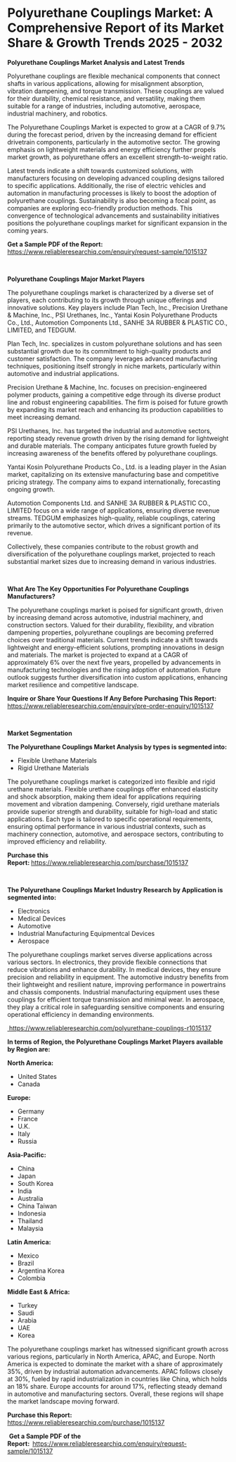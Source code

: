 <p><h1>Polyurethane Couplings Market: A Comprehensive Report of its Market Share & Growth Trends 2025 - 2032</h1></p><p><strong>Polyurethane Couplings Market Analysis and Latest Trends</strong></p>
<p><p>Polyurethane couplings are flexible mechanical components that connect shafts in various applications, allowing for misalignment absorption, vibration dampening, and torque transmission. These couplings are valued for their durability, chemical resistance, and versatility, making them suitable for a range of industries, including automotive, aerospace, industrial machinery, and robotics.</p><p>The Polyurethane Couplings Market is expected to grow at a CAGR of 9.7% during the forecast period, driven by the increasing demand for efficient drivetrain components, particularly in the automotive sector. The growing emphasis on lightweight materials and energy efficiency further propels market growth, as polyurethane offers an excellent strength-to-weight ratio. </p><p>Latest trends indicate a shift towards customized solutions, with manufacturers focusing on developing advanced coupling designs tailored to specific applications. Additionally, the rise of electric vehicles and automation in manufacturing processes is likely to boost the adoption of polyurethane couplings. Sustainability is also becoming a focal point, as companies are exploring eco-friendly production methods. This convergence of technological advancements and sustainability initiatives positions the polyurethane couplings market for significant expansion in the coming years.</p></p>
<p><strong>Get a Sample PDF of the Report:&nbsp;</strong> <a href="https://www.reliableresearchiq.com/enquiry/request-sample/1015137?utm_campaign=3562&utm_medium=2&utm_source=Github&utm_content=ia&utm_term=17042025&utm_id=polyurethane-couplings">https://www.reliableresearchiq.com/enquiry/request-sample/1015137</a></p>
<p>&nbsp;</p>
<p><strong>Polyurethane Couplings Major Market Players</strong></p>
<p><p>The polyurethane couplings market is characterized by a diverse set of players, each contributing to its growth through unique offerings and innovative solutions. Key players include Plan Tech, Inc., Precision Urethane & Machine, Inc., PSI Urethanes, Inc., Yantai Kosin Polyurethane Products Co., Ltd., Automotion Components Ltd., SANHE 3A RUBBER & PLASTIC CO., LIMITED, and TEDGUM.</p><p>Plan Tech, Inc. specializes in custom polyurethane solutions and has seen substantial growth due to its commitment to high-quality products and customer satisfaction. The company leverages advanced manufacturing techniques, positioning itself strongly in niche markets, particularly within automotive and industrial applications.</p><p>Precision Urethane & Machine, Inc. focuses on precision-engineered polymer products, gaining a competitive edge through its diverse product line and robust engineering capabilities. The firm is poised for future growth by expanding its market reach and enhancing its production capabilities to meet increasing demand.</p><p>PSI Urethanes, Inc. has targeted the industrial and automotive sectors, reporting steady revenue growth driven by the rising demand for lightweight and durable materials. The company anticipates future growth fueled by increasing awareness of the benefits offered by polyurethane couplings.</p><p>Yantai Kosin Polyurethane Products Co., Ltd. is a leading player in the Asian market, capitalizing on its extensive manufacturing base and competitive pricing strategy. The company aims to expand internationally, forecasting ongoing growth.</p><p>Automotion Components Ltd. and SANHE 3A RUBBER & PLASTIC CO., LIMITED focus on a wide range of applications, ensuring diverse revenue streams. TEDGUM emphasizes high-quality, reliable couplings, catering primarily to the automotive sector, which drives a significant portion of its revenue.</p><p>Collectively, these companies contribute to the robust growth and diversification of the polyurethane couplings market, projected to reach substantial market sizes due to increasing demand in various industries.</p></p>
<p>&nbsp;</p>
<p><strong>What Are The Key Opportunities For Polyurethane Couplings Manufacturers?</strong></p>
<p><p>The polyurethane couplings market is poised for significant growth, driven by increasing demand across automotive, industrial machinery, and construction sectors. Valued for their durability, flexibility, and vibration dampening properties, polyurethane couplings are becoming preferred choices over traditional materials. Current trends indicate a shift towards lightweight and energy-efficient solutions, prompting innovations in design and materials. The market is projected to expand at a CAGR of approximately 6% over the next five years, propelled by advancements in manufacturing technologies and the rising adoption of automation. Future outlook suggests further diversification into custom applications, enhancing market resilience and competitive landscape.</p></p>
<p><strong>Inquire or Share Your Questions If Any Before Purchasing This Report:</strong> <a href="https://www.reliableresearchiq.com/enquiry/pre-order-enquiry/1015137?utm_campaign=3562&utm_medium=2&utm_source=Github&utm_content=ia&utm_term=17042025&utm_id=polyurethane-couplings">https://www.reliableresearchiq.com/enquiry/pre-order-enquiry/1015137</a></p>
<p>&nbsp;</p>
<p><strong>Market Segmentation</strong></p>
<p><strong>The Polyurethane Couplings Market Analysis by types is segmented into:</strong></p>
<p><ul><li>Flexible Urethane Materials</li><li>Rigid Urethane Materials</li></ul></p>
<p><p>The polyurethane couplings market is categorized into flexible and rigid urethane materials. Flexible urethane couplings offer enhanced elasticity and shock absorption, making them ideal for applications requiring movement and vibration dampening. Conversely, rigid urethane materials provide superior strength and durability, suitable for high-load and static applications. Each type is tailored to specific operational requirements, ensuring optimal performance in various industrial contexts, such as machinery connection, automotive, and aerospace sectors, contributing to improved efficiency and reliability.</p></p>
<p><strong>Purchase this Report:&nbsp;</strong><a href="https://www.reliableresearchiq.com/purchase/1015137?utm_campaign=3562&utm_medium=2&utm_source=Github&utm_content=ia&utm_term=17042025&utm_id=polyurethane-couplings">https://www.reliableresearchiq.com/purchase/1015137</a></p>
<p>&nbsp;</p>
<p><strong>The Polyurethane Couplings Market Industry Research by Application is segmented into:</strong></p>
<p><ul><li>Electronics</li><li>Medical Devices</li><li>Automotive</li><li>Industrial Manufacturing Equipmentcal Devices</li><li>Aerospace</li></ul></p>
<p><p>The polyurethane couplings market serves diverse applications across various sectors. In electronics, they provide flexible connections that reduce vibrations and enhance durability. In medical devices, they ensure precision and reliability in equipment. The automotive industry benefits from their lightweight and resilient nature, improving performance in powertrains and chassis components. Industrial manufacturing equipment uses these couplings for efficient torque transmission and minimal wear. In aerospace, they play a critical role in safeguarding sensitive components and ensuring operational efficiency in demanding environments.</p></p>
<p><a href="https://www.reliableresearchiq.com/polyurethane-couplings-r1015137?utm_campaign=3562&utm_medium=2&utm_source=Github&utm_content=ia&utm_term=17042025&utm_id=polyurethane-couplings">&nbsp;https://www.reliableresearchiq.com/polyurethane-couplings-r1015137</a></p>
<p><strong>In terms of Region, the Polyurethane Couplings Market Players available by Region are:</strong></p>
<p>
    <p> <strong> North America: </strong>
        <ul>
            <li>United States</li>
            <li>Canada</li>
        </ul>
        </p> 
    <p> <strong> Europe: </strong>
        <ul>
            <li>Germany</li>
            <li>France</li>
            <li>U.K.</li>
            <li>Italy</li>
            <li>Russia</li>
        </ul>
        </p> 
    <p> <strong> Asia-Pacific: </strong>
        <ul>
            <li>China</li>
            <li>Japan</li>
            <li>South Korea</li>
            <li>India</li>
            <li>Australia</li>
            <li>China Taiwan</li>
            <li>Indonesia</li>
            <li>Thailand</li>
            <li>Malaysia</li>
        </ul>
        </p> 
    <p> <strong> Latin America: </strong>
        <ul>
            <li>Mexico</li>
            <li>Brazil</li>
            <li>Argentina Korea</li>
            <li>Colombia</li>
        </ul>
        </p> 
    <p> <strong> Middle East & Africa: </strong>
        <ul>
            <li>Turkey</li>
            <li>Saudi</li>
            <li>Arabia</li>
            <li>UAE</li>
            <li>Korea</li>
        </ul>
    </p>
    </p>
<p><p>The polyurethane couplings market has witnessed significant growth across various regions, particularly in North America, APAC, and Europe. North America is expected to dominate the market with a share of approximately 35%, driven by industrial automation advancements. APAC follows closely at 30%, fueled by rapid industrialization in countries like China, which holds an 18% share. Europe accounts for around 17%, reflecting steady demand in automotive and manufacturing sectors. Overall, these regions will shape the market landscape moving forward.</p></p>
<p><strong>Purchase this Report: </strong><a href="https://www.reliableresearchiq.com/purchase/1015137?utm_campaign=3562&utm_medium=2&utm_source=Github&utm_content=ia&utm_term=17042025&utm_id=polyurethane-couplings">https://www.reliableresearchiq.com/purchase/1015137</a></p>
<p>&nbsp;<strong>Get a Sample PDF of the Report:&nbsp;&nbsp;</strong><a href="https://www.reliableresearchiq.com/enquiry/request-sample/1015137?utm_campaign=3562&utm_medium=2&utm_source=Github&utm_content=ia&utm_term=17042025&utm_id=polyurethane-couplings">https://www.reliableresearchiq.com/enquiry/request-sample/1015137</a></p>
<p><strong></strong></p>
<p><p></p><p></p><p></p></p>